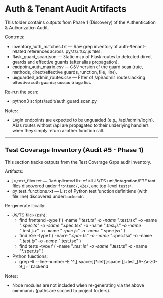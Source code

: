 # Auth & Tenant Audit Artifacts

This folder contains outputs from Phase 1 (Discovery) of the Authentication & Authorization Audit.

Contents:

- inventory_auth_matches.txt — Raw grep inventory of auth-/tenant-related references across .py/.ts/.tsx/.js files.
- flask_guard_scan.json — Static map of Flask routes to detected direct guards and effective guards (after alias propagation).
- endpoint_auth_matrix.csv — CSV version of the guard scan (rule, methods, direct/effective guards, function, file, line).
- unguarded_admin_routes.csv — Filter of /api/admin routes lacking effective auth guards; use as triage list.

Re-run the scan:

- python3 scripts/audit/auth_guard_scan.py

Notes:

- Login endpoints are expected to be unguarded (e.g., /api/admin/login). Alias routes without /api are propagated to their underlying handlers when they simply return another function call.


---

## Test Coverage Inventory (Audit #5 - Phase 1)

This section tracks outputs from the Test Coverage Gaps audit inventory.

Artifacts:

- js_test_files.txt — Deduplicated list of all JS/TS unit/integration/E2E test files discovered under `frontend/`, `e2e/`, and top-level `tests/`.
- py_test_functions.txt — List of Python test function definitions (with file:line) discovered under `backend/`.

Re-generate locally:

- JS/TS files (zsh):
	- find frontend -type f \( -name "*.test.ts" -o -name "*.test.tsx" -o -name "*.spec.ts" -o -name "*.spec.tsx" -o -name "*.test.js" -o -name "*.test.jsx" -o -name "*.spec.js" -o -name "*.spec.jsx" \)
	- find e2e -type f \( -name "*.spec.ts" -o -name "*.spec.tsx" -o -name "*.test.ts" -o -name "*.test.tsx" \)
	- find tests -type f \( -name "*.test.js" -o -name "*.test.ts" -o -name "*.spec.ts" \)
- Python functions:
	- grep -R --line-number -E '^[[:space:]]*def[[:space:]]+test_[A-Za-z0-9_]+' backend

Notes:

- Node modules are not included when re-generating via the above commands (paths are scoped to project folders).
